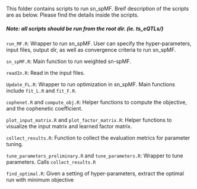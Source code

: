 This folder contains scripts to run sn_spMF. 
Breif description of the scripts are as below. Please find the details inside the scripts.

##### Note: all scripts should be run from the root dir. (ie. ts_eQTLs/)

```run_MF.R```: Wrapper to run sn_spMF. User can specify the hyper-parameters, input files, output dir, as well as convergence criteria to run sn_spMF.

```sn_spMF.R```: Main function to run weighted sn-spMF. 


```readIn.R```: Read in the input files.

```Update_FL.R```: Wrapper to run optimization in sn_spMF. Main functions include ```fit_L.R``` and ```fit_F.R```. 

```cophenet.R``` and ```compute_obj.R```: Helper functions to compute the objective, and the cophenetic coefficient. 

```plot_input_matrix.R``` and ```plot_factor_matrix.R```: Helper functions to visualize the input matrix and learned factor matrix.

```collect_results.R```: Function to collect the evaluation metrics for parameter tuning. 

```tune_parameters_preliminary.R``` and ```tune_parameters.R```: Wrapper to tune parameters. Calls ```collect_results.R```

```find_optimal.R```: Given a setting of hyper-parameters, extract the optimal run with minimum objective

